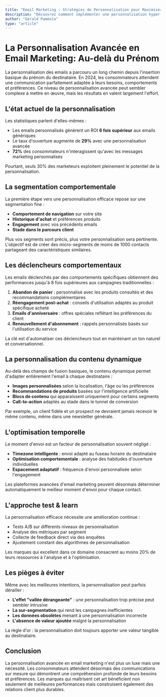 ```yaml
---
title: "Email Marketing : Stratégies de Personnalisation pour Maximiser l"Engagement"
description: "Découvrez comment implémenter une personnalisation hyper-ciblée dans vos campagnes d"email marketing pour augmenter significativement vos taux d'ouverture et de conversion."
author: "Gérald Paméole"
type: "article"
---
```


# La Personnalisation Avancée en Email Marketing: Au-delà du Prénom

La personnalisation des emails a parcouru un long chemin depuis l'insertion basique du prénom du destinataire. En 2024, les consommateurs attendent une communication parfaitement adaptée à leurs besoins, comportements et préférences. Ce niveau de personnalisation avancée peut sembler complexe à mettre en œuvre, mais les résultats en valent largement l'effort.

## L'état actuel de la personnalisation

Les statistiques parlent d'elles-mêmes :

- Les emails personnalisés génèrent un ROI **6 fois supérieur** aux emails génériques
- Le taux d'ouverture augmente de **29%** avec une personnalisation avancée
- **72%** des consommateurs n'interagissent qu'avec les messages marketing personnalisés

Pourtant, seuls 30% des marketeurs exploitent pleinement le potentiel de la personnalisation.

## La segmentation comportementale

La première étape vers une personnalisation efficace repose sur une segmentation fine :

- **Comportement de navigation** sur votre site
- **Historique d'achat** et préférences produits
- **Engagement** avec vos précédents emails
- **Stade dans le parcours client**

Plus vos segments sont précis, plus votre personnalisation sera pertinente. L'objectif est de créer des micro-segments de moins de 1000 contacts partageant des caractéristiques similaires.

## Les déclencheurs comportementaux

Les emails déclenchés par des comportements spécifiques obtiennent des performances jusqu'à 8 fois supérieures aux campagnes traditionnelles :

1. **Abandon de panier** : personnalisé avec les produits consultés et des recommandations complémentaires
2. **Réengagement post-achat** : conseils d'utilisation adaptés au produit spécifique acheté
3. **Emails d'anniversaire** : offres spéciales reflétant les préférences du client
4. **Renouvellement d'abonnement** : rappels personnalisés basés sur l'utilisation du service

La clé est d'automatiser ces déclencheurs tout en maintenant un ton naturel et conversationnel.

## La personnalisation du contenu dynamique

Au-delà des champs de fusion basiques, le contenu dynamique permet d'adapter entièrement l'email à chaque destinataire :

- **Images personnalisées** selon la localisation, l'âge ou les préférences
- **Recommandations de produits** basées sur l'intelligence artificielle
- **Blocs de contenu** qui apparaissent uniquement pour certains segments
- **Call-to-action** adaptés au stade dans le tunnel de conversion

Par exemple, un client fidèle et un prospect ne devraient jamais recevoir le même contenu, même dans une newsletter générale.

## L'optimisation temporelle

Le moment d'envoi est un facteur de personnalisation souvent négligé :

- **Timezone intelligente** : envoi adapté au fuseau horaire du destinataire
- **Optimisation comportementale** : analyse des habitudes d'ouverture individuelles
- **Espacement adaptatif** : fréquence d'envoi personnalisée selon l'engagement

Les plateformes avancées d'email marketing peuvent désormais déterminer automatiquement le meilleur moment d'envoi pour chaque contact.

## L'approche test & learn

La personnalisation efficace nécessite une amélioration continue :

- Tests A/B sur différents niveaux de personnalisation
- Analyse des métriques par segment
- Collecte de feedback direct via des enquêtes
- Ajustement constant des algorithmes de personnalisation

Les marques qui excellent dans ce domaine consacrent au moins 20% de leurs ressources à l'analyse et à l'optimisation.

## Les pièges à éviter

Même avec les meilleures intentions, la personnalisation peut parfois dérailler :

- **L'effet "vallée dérangeante"** : une personnalisation trop précise peut sembler intrusive
- **La sur-segmentation** qui rend les campagnes inefficientes
- **Les données obsolètes** menant à une personnalisation incorrecte
- **L'absence de valeur ajoutée** malgré la personnalisation

La règle d'or : la personnalisation doit toujours apporter une valeur tangible au destinataire.

## Conclusion

La personnalisation avancée en email marketing n'est plus un luxe mais une nécessité. Les consommateurs attendent désormais des communications sur mesure qui démontrent une compréhension profonde de leurs besoins et préférences. Les marques qui maîtrisent cet art bénéficient non seulement de meilleures performances mais construisent également des relations client plus durables.
